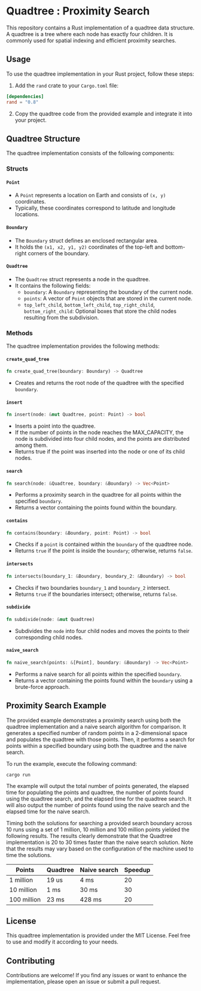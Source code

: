 # Quadtree : Proximity Search

This repository contains a Rust implementation of a quadtree data structure. A quadtree is a tree where each node has exactly four children. It is commonly used for spatial indexing and efficient proximity searches.

## Usage

To use the quadtree implementation in your Rust project, follow these steps:

1. Add the `rand` crate to your `Cargo.toml` file:

```toml
[dependencies]
rand = "0.8"
```

2. Copy the quadtree code from the provided example and integrate it into your project.

## Quadtree Structure

The quadtree implementation consists of the following components:

### Structs

#### `Point`

- A `Point` represents a location on Earth and consists of `(x, y)` coordinates.
- Typically, these coordinates correspond to latitude and longitude locations.

#### `Boundary`

- The `Boundary` struct defines an enclosed rectangular area.
- It holds the `(x1, x2, y1, y2)` coordinates of the top-left and bottom-right corners of the boundary.

#### `Quadtree`

- The `Quadtree` struct represents a node in the quadtree.
- It contains the following fields:
  - `boundary`: A `Boundary` representing the boundary of the current node.
  - `points`: A vector of `Point` objects that are stored in the current node.
  - `top_left_child`, `bottom_left_child`, `top_right_child`, `bottom_right_child`: Optional boxes that store the child nodes resulting from the subdivision.

### Methods

The quadtree implementation provides the following methods:

#### `create_quad_tree`
```rust
fn create_quad_tree(boundary: Boundary) -> Quadtree
```
- Creates and returns the root node of the quadtree with the specified `boundary`.

#### `insert`
```rust
fn insert(node: &mut Quadtree, point: Point) -> bool
```
- Inserts a point into the quadtree.
- If the number of points in the node reaches the MAX_CAPACITY, the node is subdivided into four child nodes, and the points are distributed among them.
- Returns true if the point was inserted into the node or one of its child nodes.

#### `search`
```rust
fn search(node: &Quadtree, boundary: &Boundary) -> Vec<Point>
```
- Performs a proximity search in the quadtree for all points within the specified `boundary`.
- Returns a vector containing the points found within the boundary.

#### `contains`
```rust
fn contains(boundary: &Boundary, point: Point) -> bool
```
- Checks if a `point` is contained within the `boundary` of the quadtree node.
- Returns `true` if the point is inside the `boundary`; otherwise, returns `false`.

#### `intersects`
```rust
fn intersects(boundary_1: &Boundary, boundary_2: &Boundary) -> bool
```
- Checks if two boundaries `boundary_1` and `boundary_2` intersect.
- Returns `true` if the boundaries intersect; otherwise, returns `false`.

#### `subdivide`
```rust
fn subdivide(node: &mut Quadtree)
```
- Subdivides the `node` into four child nodes and moves the points to their corresponding child nodes.

#### `naive_search`
```rust
fn naive_search(points: &[Point], boundary: &Boundary) -> Vec<Point>
```
- Performs a naive search for all points within the specified `boundary`.
- Returns a vector containing the points found within the `boundary` using a brute-force approach.

## Proximity Search Example
The provided example demonstrates a proximity search using both the quadtree implementation and a naive search algorithm for comparison. It generates a specified number of random points in a 2-dimensional space and populates the quadtree with those points. Then, it performs a search for points within a specified boundary using both the quadtree and the naive search.

To run the example, execute the following command:
```rust
cargo run
```
The example will output the total number of points generated, the elapsed time for populating the points and quadtree, the number of points found using the quadtree search, and the elapsed time for the quadtree search. It will also output the number of points found using the naive search and the elapsed time for the naive search.

Timing both the solutions for searching a provided search boundary across 10 runs using a set of 1 million, 10 million and 100 million points yielded the following results. The results clearly demonstrate that the Quadtree implementation is 20 to 30 times faster than the naive search solution. Note that the results may vary based on the configuration of the machine used to time the solutions. 

| Points      | Quadtree | Naive search | Speedup |
|-------------|----------|--------------|---------|
| 1 million   | 19 us    | 4 ms         | 20      |
| 10 million  | 1 ms     | 30 ms        | 30      |
| 100 million | 23 ms    | 428 ms       | 20      |

## License
This quadtree implementation is provided under the MIT License. Feel free to use and modify it according to your needs.

## Contributing
Contributions are welcome! If you find any issues or want to enhance the implementation, please open an issue or submit a pull request.


